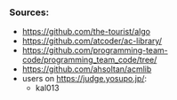 ### Sources:

- https://github.com/the-tourist/algo
- https://github.com/atcoder/ac-library/
- https://github.com/programming-team-code/programming_team_code/tree/
- https://github.com/ahsoltan/acmlib
- users on https://judge.yosupo.jp/:
    - kal013